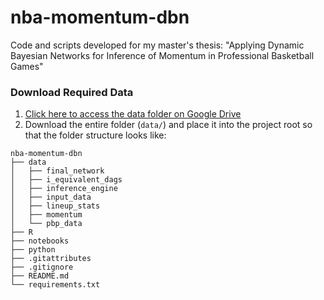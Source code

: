 # nba-momentum-dbn
Code and scripts developed for my master's thesis: "Applying Dynamic Bayesian Networks for Inference of Momentum in Professional Basketball Games"

### Download Required Data

1. [Click here to access the data folder on Google Drive](https://drive.google.com/drive/folders/19Yba_HMb6gr2WjItFNOuD1jFUKDalK6I?usp=sharing)
2. Download the entire folder (`data/`) and place it into the project root so that the folder structure looks like:


```
nba-momentum-dbn
├── data
│   ├── final_network
│   ├── i_equivalent_dags
│   ├── inference_engine
│   ├── input_data
│   ├── lineup_stats
│   ├── momentum
│   └── pbp_data
├── R
├── notebooks
├── python
├── .gitattributes
├── .gitignore
├── README.md
└── requirements.txt
```
